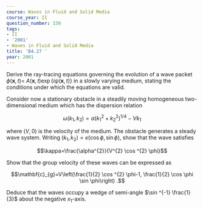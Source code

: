 ```yaml
---
course: Waves in Fluid and Solid Media
course_year: II
question_number: 150
tags:
- II
- '2001'
- Waves in Fluid and Solid Media
title: 'B4.27 '
year: 2001
---
```



Derive the ray-tracing equations governing the evolution of a wave packet $\phi(\mathbf{x}, t)=$ $A(\mathbf{x}, t) \exp \{i \psi(\mathbf{x}, t)\}$ in a slowly varying medium, stating the conditions under which the equations are valid.

Consider now a stationary obstacle in a steadily moving homogeneous two-dimensional medium which has the dispersion relation

$$\omega\left(k_{1}, k_{2}\right)=\alpha\left(k_{1}^{2}+k_{2}^{2}\right)^{1 / 4}-V k_{1}$$

where $(V, 0)$ is the velocity of the medium. The obstacle generates a steady wave system. Writing $\left(k_{1}, k_{2}\right)=\kappa(\cos \phi, \sin \phi)$, show that the wave satisfies

$$\kappa=\frac{\alpha^{2}}{V^{2} \cos ^{2} \phi}$$

Show that the group velocity of these waves can be expressed as

$$\mathbf{c}_{g}=V\left(\frac{1}{2} \cos ^{2} \phi-1, \frac{1}{2} \cos \phi \sin \phi\right) .$$

Deduce that the waves occupy a wedge of semi-angle $\sin ^{-1} \frac{1}{3}$ about the negative $x_{1}$-axis.